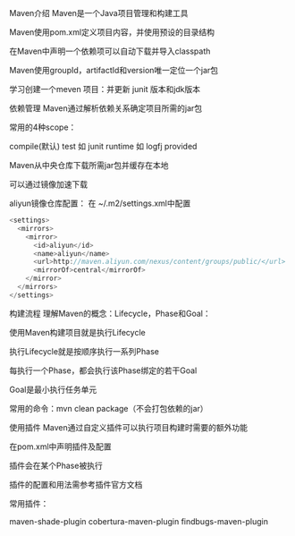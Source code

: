 Maven介绍
Maven是一个Java项目管理和构建工具

Maven使用pom.xml定义项目内容，并使用预设的目录结构

在Maven中声明一个依赖项可以自动下载并导入classpath

Maven使用groupId，artifactId和version唯一定位一个jar包


学习创建一个meven 项目：并更新 junit 版本和jdk版本


依赖管理
Maven通过解析依赖关系确定项目所需的jar包

常用的4种scope：

compile(默认)
test     如 junit
runtime  如 logfj
provided

Maven从中央仓库下载所需jar包并缓存在本地

可以通过镜像加速下载

aliyun镜像仓库配置： 在 ~/.m2/settings.xml中配置


```java
<settings>
  <mirrors>
    <mirror>
      <id>aliyun</id>
      <name>aliyun</name>
      <url>http://maven.aliyun.com/nexus/content/groups/public/</url>
      <mirrorOf>central</mirrorOf>
    </mirror>
  </mirrors>
</settings>
```



构建流程
理解Maven的概念：Lifecycle，Phase和Goal：

使用Maven构建项目就是执行Lifecycle

执行Lifecycle就是按顺序执行一系列Phase

每执行一个Phase，都会执行该Phase绑定的若干Goal

Goal是最小执行任务单元

常用的命令：mvn clean package（不会打包依赖的jar）



使用插件
Maven通过自定义插件可以执行项目构建时需要的额外功能

在pom.xml中声明插件及配置

插件会在某个Phase被执行

插件的配置和用法需参考插件官方文档

常用插件：

maven-shade-plugin
cobertura-maven-plugin
findbugs-maven-plugin


